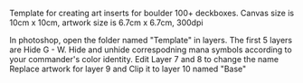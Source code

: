 Template for creating art inserts for boulder 100+ deckboxes. Canvas size is 10cm x 10cm, artwork size is 6.7cm x 6.7cm, 300dpi

In photoshop, open the folder named "Template" in layers. The first 5 layers are Hide G - W. Hide and unhide correspodning mana symbols according to your commander's color identity.
Edit Layer 7 and 8 to change the name
Replace artwork for layer 9 and Clip it to layer 10 named "Base"

